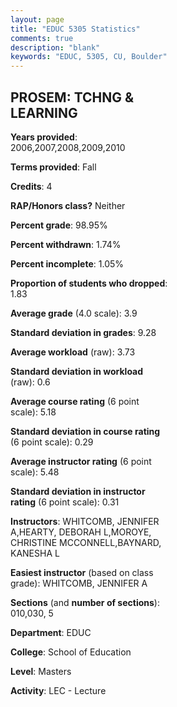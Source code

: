 ```yaml
---
layout: page
title: "EDUC 5305 Statistics"
comments: true
description: "blank"
keywords: "EDUC, 5305, CU, Boulder"
--- 
```

<head>
<script src="https://ajax.googleapis.com/ajax/libs/jquery/2.1.3/jquery.min.js"></script>
<script src="https://dl.dropboxusercontent.com/s/pc42nxpaw1ea4o9/highcharts.js?dl=0"></script>
<!-- <script src="../assets/js/highcharts.js"></script> -->
<style type="text/css">@font-face {
	font-family: "Bebas Neue";
	src: url(https://www.filehosting.org/file/details/544349/BebasNeue%20Regular.otf) format("opentype");
	}
	h1.Bebas { 
		font-family: "Bebas Neue", Verdana, Tahoma;
	}
</style>
</head>
<body>
	<div id="container" style="float: right; width: 45%; height: 88%; margin-left: 2.5%; margin-right: 2.5%;"></div>
	<script language="JavaScript">
		$(document).ready(function() {
		var chart = {type: 'column'};
		var title = {text: 'Grade Distribution'};
		var xAxis = {categories: ['A','B','C','D','F'],crosshair: true};
		var yAxis = {min: 0,title: {text: 'Percentage'}};
		var tooltip = {headerFormat: '<center><b><span style="font-size:20px">{point.key}</span></b></center>',
		               pointFormat: '<td style="padding:0"><b>{point.y:.1f}%</b></td>',
		               footerFormat: '</table>',shared: true,useHTML: true};
		var plotOptions = {column: {pointPadding: 0.0,borderWidth: 0}};  
		var credits = {enabled: false};var series= [{name: 'Percent',data: [90.57,9.43,0.0,0.0,0.0,]}];
		var json = {};
		json.chart = chart;
		json.title = title;
		json.tooltip = tooltip;
		json.xAxis = xAxis;
		json.yAxis = yAxis;  
		json.series = series;
		json.plotOptions = plotOptions;  
		json.credits = credits;
		$('#container').highcharts(json);
	});
	</script>
</body>
			   
## PROSEM: TCHNG & LEARNING

**Years provided**: 2006,2007,2008,2009,2010

**Terms provided**: Fall

**Credits**: 4

**RAP/Honors class?** Neither

**Percent grade**: 98.95%

**Percent withdrawn**: 1.74%

**Percent incomplete**: 1.05%

**Proportion of students who dropped**: 1.83

**Average grade** (4.0 scale): 3.9

**Standard deviation in grades**: 9.28

**Average workload** (raw): 3.73

**Standard deviation in workload** (raw): 0.6

**Average course rating** (6 point scale): 5.18

**Standard deviation in course rating** (6 point scale): 0.29

**Average instructor rating** (6 point scale): 5.48

**Standard deviation in instructor rating** (6 point scale): 0.31

**Instructors**: WHITCOMB, JENNIFER A,HEARTY, DEBORAH L,MOROYE, CHRISTINE MCCONNELL,BAYNARD, KANESHA L

**Easiest instructor** (based on class grade): WHITCOMB, JENNIFER A

**Sections** (and **number of sections**): 010,030, 5

**Department**: EDUC

**College**: School of Education

**Level**: Masters

**Activity**: LEC - Lecture